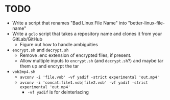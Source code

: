TODO
====
 
 + Write a script that renames "Bad Linux File Name" into "better-linux-file-name"
 + Write a `gclo` script that takes a repository name and clones it from your GitLab/GitHub
    - Figure out how to handle ambiguities
 + `encrypt.sh` and `decrypt.sh`
    - Remove .enc extension of encrypted files, if present.
    - Allow multiple inputs to `encrypt.sh` (and `decrypt.sh`?) and maybe tar them up and encrypt the tar
 + `vob2mp4.sh`
    - `avconv -i 'file.vob' -vf yadif -strict experimental 'out.mp4'`
    - `avconv -i 'concat:file1.vob|file2.vob' -vf yadif -strict experimental 'out.mp4'`
      + `-vf yadif` is for deinterlacing
